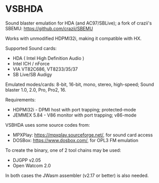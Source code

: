 # VSBHDA
Sound blaster emulation for HDA (and AC97/SBLive); a fork of crazii's SBEMU: https://github.com/crazii/SBEMU

Works with unmodified HDPMI32i, making it compatible with HX.

Supported Sound cards:
 * HDA ( Intel High Definition Audio )
 * Intel ICH / nForce
 * VIA VT82C686, VT8233/35/37
 * SB Live/SB Audigy

Emulated modes/cards:
8-bit, 16-bit, mono, stereo, high-speed;
Sound blaster 1.0, 2.0, Pro, Pro2, 16.

Requirements:
 * HDPMI32i - DPMI host with port trapping; protected-mode
 * JEMMEX 5.84 - V86 monitor with port trapping; v86-mode
 
VSBHDA uses some source codes from:
 * MPXPlay: https://mpxplay.sourceforge.net/, for sound card access
 * DOSBox: https://www.dosbox.com/, for OPL3 FM emulation

To create the binary, one of 2 tool chains may be used:
 * DJGPP v2.05
 * Open Watcom 2.0

In both cases the JWasm assembler (v2.17 or better) is also needed.

